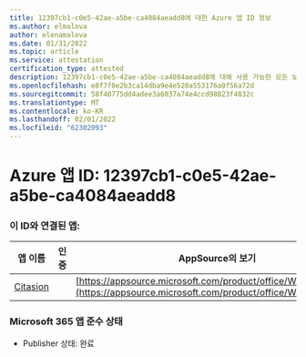 ```yaml
---
title: 12397cb1-c0e5-42ae-a5be-ca4084aeadd8에 대한 Azure 앱 ID 정보
ms.author: elmalova
author: elenamalova
ms.date: 01/31/2022
ms.topic: article
ms.service: attestation
certification_type: attested
description: 12397cb1-c0e5-42ae-a5be-ca4084aeadd8에 대해 사용 가능한 모든 보안 및 규정 준수 정보입니다.
ms.openlocfilehash: e8f7f0e2b3ca14dba9e4e520a553176a0f56a72d
ms.sourcegitcommit: 58f40775dd4adee3a6037a74e4ccd98823f4832c
ms.translationtype: MT
ms.contentlocale: ko-KR
ms.lasthandoff: 02/01/2022
ms.locfileid: "62302093"
---
```

# <a name="azure-app-id-12397cb1-c0e5-42ae-a5be-ca4084aeadd8"></a>Azure 앱 ID: 12397cb1-c0e5-42ae-a5be-ca4084aeadd8


### <a name="apps-associated-with-this-id"></a>이 ID와 연결된 앱:
| **앱 이름** | **인증** | **AppSource의 보기** |
|--------------|---------------|-----------------------|
| [Citasion](https://docs.microsoft.com/microsoft-365-app-certification/forward/WA200003530) |  | [https://appsource.microsoft.com/product/office/WA200003530](https://appsource.microsoft.com/product/office/WA200003530) |

### <a name="microsoft-365-app-compliance-status"></a>Microsoft 365 앱 준수 상태
- Publisher 상태: 완료
